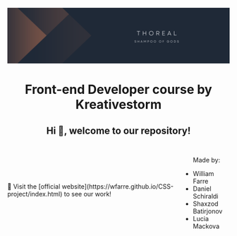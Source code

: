 ![Team 2 Project Banner](https://github.com/wfarre/CSS-project/blob/main/project_banner.png)
<h1 align="center">Front-end Developer course by Kreativestorm</h1>
<h2 align="center">Hi 👋, welcome to our repository!</h2>
<div style="display: flex; align-items: center;">
  <section>
    <p>🔭 Visit the [official website](https://wfarre.github.io/CSS-project/index.html) to see our work! </p>
  </section>
  <ul>
      <p>Made by:</p>
      <li>William Farre</li>
      <li>Daniel Schiraldi</li>
      <li>Shaxzod Batirjonov</li>
      <li>Lucia Mackova</li>
  </ul>
</div>
